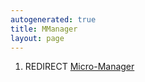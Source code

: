 ```yaml
---
autogenerated: true
title: ΜManager
layout: page
---
```


1.  REDIRECT [Μicro-Manager](Μicro-Manager "wikilink")
